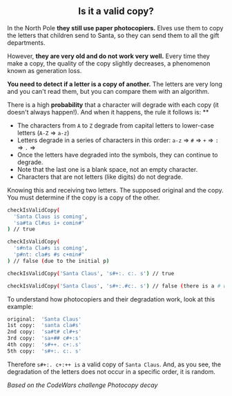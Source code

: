 <h2 align="center">Is it a valid copy?</h2>

In the North Pole **they still use paper photocopiers.** Elves use them to copy the letters that children send to Santa, so they can send them to all the gift departments.

However, **they are very old and do not work very well.** Every time they make a copy, the quality of the copy slightly decreases, a phenomenon known as generation loss.

**You need to detect if a letter is a copy of another.** The letters are very long and you can't read them, but you can compare them with an algorithm.

There is a high **probability** that a character will degrade with each copy (it doesn't always happen!). And when it happens, the rule it follows is:
\*\*

- The characters from `A` to `Z` degrade from capital letters to lower-case letters (`A-Z` ⇒ `a-z`)
- Letters degrade in a series of characters in this order: `a-z` ⇒ `#` ⇒ `+` ⇒ `:` ⇒ `.` ⇒
- Once the letters have degraded into the symbols, they can continue to degrade.
- Note that the last one is a blank space, not an empty character.
- Characters that are not letters (like digits) do not degrade.

Knowing this and receiving two letters. The supposed original and the copy. You must determine if the copy is a copy of the other.

```sh
checkIsValidCopy(
  'Santa Claus is coming',
  'sa#ta Cl#us i+ comin#'
) // true

checkIsValidCopy(
  's#nta Cla#s is coming',
  'p#nt: cla#s #s c+min#'
) // false (due to the initial p)

checkIsValidCopy('Santa Claus', 's#+:. c:. s') // true

checkIsValidCopy('Santa Claus', 's#+:.#c:. s') // false (there is a # where it shouldn't be)
```

To understand how photocopiers and their degradation work, look at this example:

```sh
original:  'Santa Claus'
1st copy:  'santa cla#s'
2nd copy:  'sa#t# cl#+s'
3rd copy:  'sa+## c#+:s'
4th copy:  's#++. c+:.s'
5th copy:  's#+:. c:. s'
```

Therefore `s#+:. c+:++ is` a valid copy of `Santa Claus`. And, as you see, the degradation of the letters does not occur in a specific order, it is random.

_Based on the CodeWars challenge Photocopy decay_
